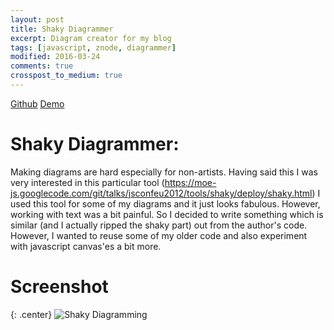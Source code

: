 ```yaml
---
layout: post
title: Shaky Diagrammer
excerpt: Diagram creator for my blog
tags: [javascript, znode, diagrammer]
modified: 2016-03-24
comments: true
crosspost_to_medium: true
---
```

[Github](https://github.com/ssarangi/shakyDiagrammer)
[Demo](http://ssarangi.github.io/ShakyDiagrammer/)

# Shaky Diagrammer:

Making diagrams are hard especially for non-artists. Having said this I was very interested in this particular tool (https://moe-js.googlecode.com/git/talks/jsconfeu2012/tools/shaky/deploy/shaky.html)
I used this tool for some of my diagrams and it just looks fabulous. However, working with text was a bit painful. So I decided to write something which is similar (and I actually ripped the shaky part)
out from the author's code. However, I wanted to reuse some of my older code and also experiment with javascript canvas'es a bit more.

# Screenshot

{: .center}
![Shaky Diagramming](/img/blog/shakydiagrammer/shaky.png "Shaky Diagrammer")
